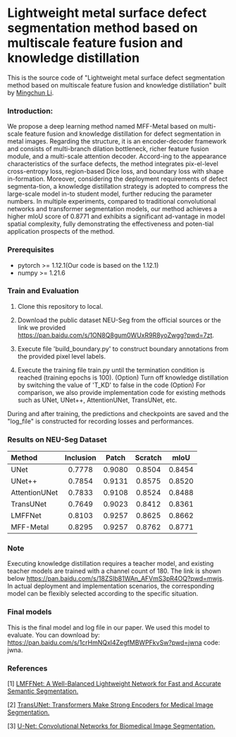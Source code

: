 # Lightweight metal surface defect segmentation method based on multiscale feature fusion and knowledge distillation
This is the source code of "Lightweight metal surface defect segmentation method based on multiscale feature fusion and knowledge distillation" built by [Mingchun Li](https://orcid.org/0000-0001-7780-3213). 

### Introduction:

We propose a deep learning method named MFF-Metal based on multi-scale feature fusion and knowledge distillation for defect segmentation in metal images. Regarding the structure, it is an encoder-decoder framework and consists of multi-branch dilation bottleneck, richer feature fusion module, and a multi-scale attention decoder. Accord-ing to the appearance characteristics of the surface defects, the method integrates pix-el-level cross-entropy loss, region-based Dice loss, and boundary loss with shape in-formation. Moreover, considering the deployment requirements of defect segmenta-tion, a knowledge distillation strategy is adopted to compress the large-scale model in-to student model, further reducing the parameter numbers. In multiple experiments, compared to traditional convolutional networks and transformer segmentation models, our method achieves a higher mIoU score of 0.8771 and exhibits a significant ad-vantage in model spatial complexity, fully demonstrating the effectiveness and poten-tial application prospects of the method.

### Prerequisites

- pytorch >= 1.12.1(Our code is based on the 1.12.1)
- numpy >= 1.21.6

### Train and Evaluation
1. Clone this repository to local.

2. Download the public dataset NEU-Seg from the official sources or the link we provided https://pan.baidu.com/s/1ON8Q8gum0WUxR9R8yoZwgg?pwd=7zt.

3. Execute file 'build_boundary.py' to construct boundary annotations from the provided pixel level labels.

4. Execute the training file train.py until the termination condition is reached (training epochs is 100).
   (Option) Turn off knowledge distillation by switching the value of 'T_KD' to false in the code
   (Option) For comparison, we also provide implementation code for existing methods such as UNet, UNet++, AttentionUNet, TransUNet, etc.

During and after training, the predictions and checkpoints are saved and the "log_file" is constructed for recording losses and performances.

### Results on NEU-Seg Dataset
|Method | Inclusion |  Patch |  Scratch |  mIoU | 
|:-----|:------:|:-----:| :-----:| :-----:| 
|UNet |  0.7778 |  0.9080 |  0.8504 |  0.8454 | 
|UNet++  | 0.7854 |  0.9131 |  0.8575 |  0.8520 | 
|AttentionUNet |  0.7833 |  0.9108 |  0.8524 |  0.8488 | 
|TransUNet |  0.7649  | 0.9023 |  0.8412  | 0.8361 | 
|LMFFNet |  0.8103 |  0.9257 |  0.8625 |  0.8662 | 
|MFF-Metal  | 0.8295  | 0.9257  | 0.8762 |  0.8771 | 

### Note
Executing knowledge distillation requires a teacher model, and existing teacher models are trained with a channel count of 180. 
The link is shown below https://pan.baidu.com/s/18ZSIb81WAn_AFVmS3pR4OQ?pwd=mwjs.
In actual deployment and implementation scenarios, the corresponding model can be flexibly selected according to the specific situation.

### Final models
This is the final model and log file in our paper. We used this model to evaluate. You can download by:
https://pan.baidu.com/s/1crHmNQxl4ZegfMBWPFkvSw?pwd=jwna code: jwna.

### References
[1] <a href="https://github.com/Greak-1124/LMFFNet">LMFFNet: A Well-Balanced Lightweight Network for Fast and Accurate Semantic Segmentation.</a>

[2] <a href="https://github.com/Beckschen/TransUNet">TransUNet: Transformers Make Strong Encoders for Medical Image Segmentation.</a>

[3] <a href="https://arxiv.org/abs/1505.04597">U-Net: Convolutional Networks for Biomedical Image Segmentation.</a>


